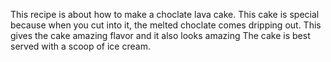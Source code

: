 This recipe is about how to make a choclate lava cake.
This cake is special because when you cut into it, the melted choclate comes dripping out. 
This gives the cake amazing flavor and it also looks amazing
The cake is best served with a scoop of ice cream. 